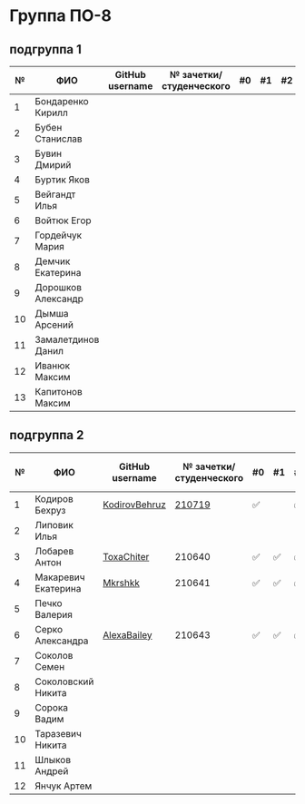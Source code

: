 # Группа ПО-8

## подгруппа 1

| №   | ФИО                | GitHub username | № зачетки/студенческого | #0  | #1  | #2  | #3  | #4  | #5  | #6  | #7  | #8  |     |
| --- | ------------------ | --------------- | ----------------------- | --- | --- | --- | --- | --- | --- | --- | --- | --- | --- |
| 1   | Бондаренко Кирилл  |                 |                         |     |     |     |     |     |     |     |     |     |     |
| 2   | Бубен Станислав    |                 |                         |     |     |     |     |     |     |     |     |     |     |
| 3   | Бувин Дмирий       |                 |                         |     |     |     |     |     |     |     |     |     |     |
| 4   | Буртик Яков        |                 |                         |     |     |     |     |     |     |     |     |     |     |
| 5   | Вейгандт Илья      |                 |                         |     |     |     |     |     |     |     |     |     |     |
| 6   | Войтюк Егор        |                 |                         |     |     |     |     |     |     |     |     |     |     |
| 7   | Гордейчук Мария    |                 |                         |     |     |     |     |     |     |     |     |     |     |
| 8   | Демчик Екатерина   |                 |                         |     |     |     |     |     |     |     |     |     |     |
| 9   | Дорошков Александр |                 |                         |     |     |     |     |     |     |     |     |     |     |
| 10  | Дымша Арсений      |                 |                         |     |     |     |     |     |     |     |     |     |     |
| 11  | Замалетдинов Данил |                 |                         |     |     |     |     |     |     |     |     |     |     |
| 12  | Иванюк Максим      |                 |                         |     |     |     |     |     |     |     |     |     |     |
| 13  | Капитонов Максим   |                 |                         |     |     |     |     |     |     |     |     |     |     |

## подгруппа 2

| №   | ФИО                 | GitHub username                                           | № зачетки/студенческого | #0                 | #1                 | #2                 | #3  | #4                 | #5                 | #6  | #7  | #8  | --- |
| --- | ------------------- | --------------------------------------------------------- | ----------------------- | ------------------ | ------------------ | ------------------ | --- | -------------------| ------------------ | --- | --- | --- | --- |
| 1 | Кодиров Бехруз| [KodirovBehruz](https://github.com/KodirovBehruz)| [210719](./trunk/PO210719/) | :white_check_mark: || :white_check_mark: | :white_check_mark: |:white_check_mark:|:white_check_mark:|:white_check_mark:|||
| 2   | Липовик Илья        |                                                           |                         |                    |                    |                    |     |     |     |     |     |     |     |
| 3   | Лобарев Антон       | [ToxaChiter](https://github.com/ToxaChiter "GitHub link") | 210640                  | :white_check_mark: | :white_check_mark: | :white_check_mark: |     |     |     |     |     |     |     |
| 4   | Макаревич Екатерина | [Mkrshkk](https://github.com/Mkrshkk)                     | 210641                  | :white_check_mark: | :white_check_mark: | :white_check_mark: |     |     |     |     |     |     |     |
| 5   | Печко Валерия       |                                                           |                         |                    |                    |                    |     |     |     |     |     |     |     |
| 6   | Серко Александра    | [AlexaBailey](https://github.com/AlexaBailey)             | 210643                  | :white_check_mark: | :white_check_mark: | :white_check_mark: |     |     |     |     |     |     |     |
| 7   | Соколов Семен       |                                                           |                         |                    |                    |                    |     |     |     |     |     |     |     |
| 8   | Соколовский Никита  |                                                           |                         |                    |                    |                    |     |     |     |     |     |     |     |
| 9   | Сорока Вадим        |                                                           |                         |                    |                    |                    |     |     |     |     |     |     |     |
| 10  | Таразевич Никита    |                                                           |                         |                    |                    |                    |     |     |     |     |     |     |     |
| 11  | Шлыков Андрей       |                                                           |                         |                    |                    |                    |     |     |     |     |     |     |     |
| 12  | Янчук Артем         |                                                           |                         |                    |                    |                    |     |     |     |     |     |     |     |
